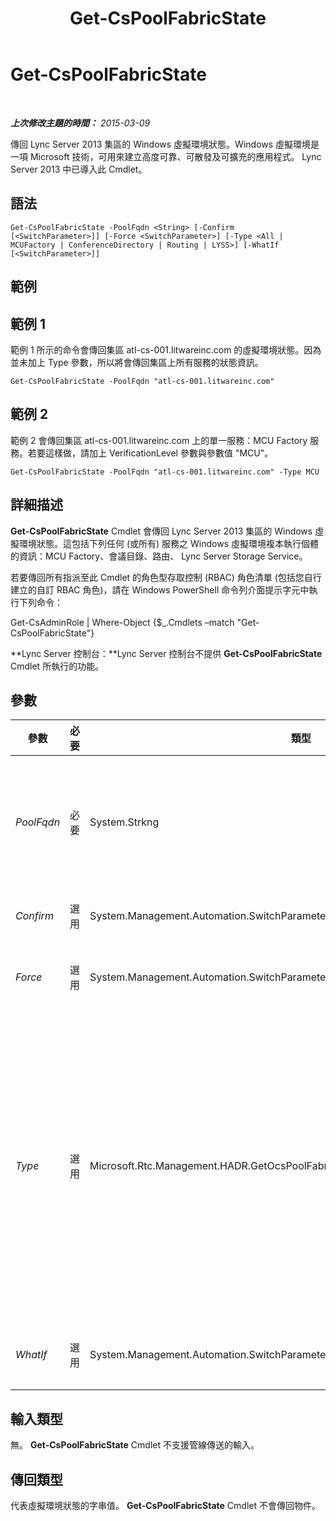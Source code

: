 ﻿---
title: Get-CsPoolFabricState
TOCTitle: Get-CsPoolFabricState
ms:assetid: 9fe6cce5-4142-47b3-94ac-4cb8b94ec215
ms:mtpsurl: https://technet.microsoft.com/zh-tw/library/JJ619188(v=OCS.15)
ms:contentKeyID: 49291830
ms.date: 08/24/2015
mtps_version: v=OCS.15
ms.translationtype: HT
---

# Get-CsPoolFabricState

 

_**上次修改主題的時間：** 2015-03-09_

傳回 Lync Server 2013 集區的 Windows 虛擬環境狀態。Windows 虛擬環境是一項 Microsoft 技術，可用來建立高度可靠、可散發及可擴充的應用程式。 Lync Server 2013 中已導入此 Cmdlet。

## 語法

    Get-CsPoolFabricState -PoolFqdn <String> [-Confirm [<SwitchParameter>]] [-Force <SwitchParameter>] [-Type <All | MCUFactory | ConferenceDirectory | Routing | LYSS>] [-WhatIf [<SwitchParameter>]]

## 範例

## 範例 1

範例 1 所示的命令會傳回集區 atl-cs-001.litwareinc.com 的虛擬環境狀態。因為並未加上 Type 參數，所以將會傳回集區上所有服務的狀態資訊。

    Get-CsPoolFabricState -PoolFqdn "atl-cs-001.litwareinc.com"

## 範例 2

範例 2 會傳回集區 atl-cs-001.litwareinc.com 上的單一服務：MCU Factory 服務。若要這樣做，請加上 VerificationLevel 參數與參數值 "MCU"。

    Get-CsPoolFabricState -PoolFqdn "atl-cs-001.litwareinc.com" -Type MCU

## 詳細描述

**Get-CsPoolFabricState** Cmdlet 會傳回 Lync Server 2013 集區的 Windows 虛擬環境狀態。這包括下列任何 (或所有) 服務之 Windows 虛擬環境複本執行個體的資訊：MCU Factory、會議目錄、路由、 Lync Server Storage Service。

若要傳回所有指派至此 Cmdlet 的角色型存取控制 (RBAC) 角色清單 (包括您自行建立的自訂 RBAC 角色)，請在 Windows PowerShell 命令列介面提示字元中執行下列命令：

Get-CsAdminRole | Where-Object {$\_.Cmdlets –match "Get-CsPoolFabricState"}

**Lync Server 控制台：**Lync Server 控制台不提供 **Get-CsPoolFabricState** Cmdlet 所執行的功能。

## 參數


<table>
<colgroup>
<col style="width: 25%" />
<col style="width: 25%" />
<col style="width: 25%" />
<col style="width: 25%" />
</colgroup>
<thead>
<tr class="header">
<th>參數</th>
<th>必要</th>
<th>類型</th>
<th>說明</th>
</tr>
</thead>
<tbody>
<tr class="odd">
<td><p><em>PoolFqdn</em></p></td>
<td><p>必要</p></td>
<td><p>System.Strkng</p></td>
<td><p>正在檢查的集區完整網域名稱。呼叫此 Cmdlet 時，您必須提供集區的 FQDN；例如：</p>
<p>-PoolFqdn &quot;atl-cs-001.litwareinc.com&quot;</p></td>
</tr>
<tr class="even">
<td><p><em>Confirm</em></p></td>
<td><p>選用</p></td>
<td><p>System.Management.Automation.SwitchParameter</p></td>
<td><p>在執行命令前先提示確認。</p></td>
</tr>
<tr class="odd">
<td><p><em>Force</em></p></td>
<td><p>選用</p></td>
<td><p>System.Management.Automation.SwitchParameter</p></td>
<td><p>隱藏執行命令時可能發生的非嚴重錯誤訊息。</p></td>
</tr>
<tr class="even">
<td><p><em>Type</em></p></td>
<td><p>選用</p></td>
<td><p>Microsoft.Rtc.Management.HADR.GetOcsPoolFabricStateCmdlet+FabricEnumerationType</p></td>
<td><p>指定要傳回的服務類型。允許的值為：</p>
<p>* All (傳回所有服務的資訊)</p>
<p>* MCUFactory (傳回 MCU Factory 服務的資訊)</p>
<p>* ConferenceDirectory (傳回會議目錄服務的資訊)</p>
<p>LYSS (傳回 Lync Server 存放服務的資訊)</p>
<p>每個命令只能指定一種類型。</p></td>
</tr>
<tr class="odd">
<td><p><em>WhatIf</em></p></td>
<td><p>選用</p></td>
<td><p>System.Management.Automation.SwitchParameter</p></td>
<td><p>說明執行命令時若不實際執行命令的後果。</p></td>
</tr>
</tbody>
</table>


## 輸入類型

無。 **Get-CsPoolFabricState** Cmdlet 不支援管線傳送的輸入。

## 傳回類型

代表虛擬環境狀態的字串值。 **Get-CsPoolFabricState** Cmdlet 不會傳回物件。


